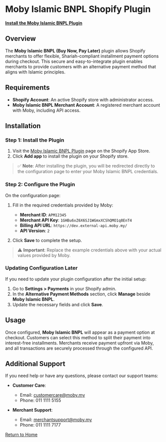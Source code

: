 # Moby Islamic BNPL Shopify Plugin

[**Install the Moby Islamic BNPL Plugin**](https://apps.shopify.com/moby-islamic)

## Overview

The **Moby Islamic BNPL (Buy Now, Pay Later)** plugin allows Shopify merchants to offer flexible, Shariah-compliant installment payment options during checkout. This secure and easy-to-integrate plugin enables merchants to provide customers with an alternative payment method that aligns with Islamic principles.

## Requirements

- **Shopify Account**: An active Shopify store with administrator access.
- **Moby Islamic BNPL Merchant Account**: A registered merchant account with Moby, including API access.

## Installation

### Step 1: Install the Plugin

1. Visit the [Moby Islamic BNPL Plugin](https://apps.shopify.com/moby-islamic) page on the Shopify App Store.
2. Click **Add app** to install the plugin on your Shopify store.

> ✅ **Note**: After installing the plugin, you will be redirected directly to the configuration page to enter your Moby Islamic BNPL credentials.

### Step 2: Configure the Plugin

On the configuration page:

1. Fill in the required credentials provided by Moby:

   - **Merchant ID**: `APM12345`
   - **Merchant API Key**: `1GHBu6xZ6X6SJ1WGmxXCShQMO1q8EnT4`
   - **Billing API URL**: `https://dev.external-api.moby.my/`
   - **API Version**: `2`

2. Click **Save** to complete the setup.

> ⚠️ **Important**: Replace the example credentials above with your actual values provided by Moby.

### Updating Configuration Later

If you need to update your plugin configuration after the initial setup:

1. Go to **Settings > Payments** in your Shopify admin.
2. In the **Alternative Payment Methods** section, click **Manage** beside **Moby Islamic BNPL**.
3. Update the necessary fields and click **Save**.

## Usage

Once configured, **Moby Islamic BNPL** will appear as a payment option at checkout. Customers can select this method to split their payment into interest-free installments. Merchants receive payment upfront via Moby, and all transactions are securely processed through the configured API.

## Additional Support

If you need help or have any questions, please contact our support teams:

- **Customer Care**:  
  - Email: [customercare@moby.my](mailto:customercare@moby.my)  
  - Phone: 011 1111 5155

- **Merchant Support**:  
  - Email: [merchantsupport@moby.my](mailto:merchantsupport@moby.my)  
  - Phone: 011 1111 7177

[Return to Home](../../README.md)

